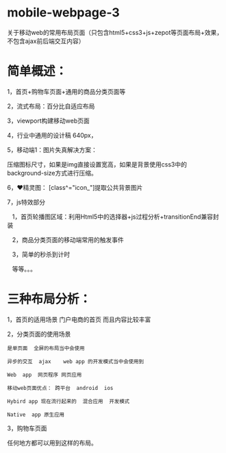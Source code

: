 # mobile-webpage-3
关于移动web的常用布局页面（只包含html5+css3+js+zepot等页面布局+效果，不包含ajax前后端交互内容）

# 简单概述：
1，首页+购物车页面+通用的商品分类页面等

2，流式布局：百分比自适应布局

3，viewport构建移动web页面

4，行业中通用的设计稿 640px，

5，移动端1：图片失真解决方案：

   压缩图标尺寸，如果是img直接设置宽高，如果是背景使用css3中的background-size方式进行压缩。
   
6，❤精灵图： [class^="icon_"]提取公共背景图片

7，js特效部分

    1，首页轮播图区域：利用Html5中的选择器+js过程分析+transitionEnd兼容封装
    
    2，商品分类页面的移动端常用的触发事件
    
    3，简单的秒杀到计时
    
    等等。。。
    
# 三种布局分析：

1，首页的适用场景 
    门户电商的首页   而且内容比较丰富  

2，分类页面的使用场景

    是单页面  全屏的布局当中会使用
    
    异步的交互  ajax    web app 的开发模式当中会使用到
    
    Web  app  网页程序 网页应用
    
    移动web页面优点： 跨平台  android  ios

    Hybird app 现在流行起来的  混合应用  开发模式 
   
    Native  app 原生应用

3，购物车页面

   任何地方都可以用到这样的布局。




